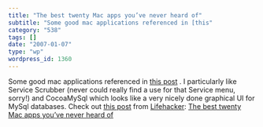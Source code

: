 ```yaml
---
title: "The best twenty Mac apps you’ve never heard of"
subtitle: "Some good mac applications referenced in [this"
category: "538"
tags: []
date: "2007-01-07"
type: "wp"
wordpress_id: 1360
---
```

Some good mac applications referenced in [this 
post](http://www.lifehacker.com/software/mac-os-x/the-best-twenty-mac-apps-youve-never-heard-of-226658.php) . I particularly like Service Scrubber (never could really find a 
use for that Service menu, sorry!) and CocoaMySql which looks like a very 
nicely done graphical UI for MySql databases. Check out [this 
post](http://www.lifehacker.com/software/mac-os-x/the-best-twenty-mac-apps-youve-never-heard-of-226658.php) from [Lifehacker](http://www.lifehacker.com): [The 
best twenty Mac apps you’ve never heard of](http://www.lifehacker.com/software/mac-os-x/the-best-twenty-mac-apps-youve-never-heard-of-226658.php)